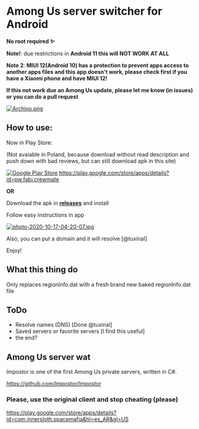 # Among Us server switcher for Android

**No root required ✨**

**Note!**: due restrictions in **Android 11 this will NOT WORK AT ALL**

**Note 2**: **MIUI 12(Android 10) has a protection to prevent apps access to another apps files and this app doesn't work, please check first if you have a Xiaomi phone and have MIUI 12!**

**If this not work due an Among Us update, please let me know (in issues) or you can do a pull request**

[![Archivo.png](https://i.postimg.cc/ZRf587yK/Archivo.png)](https://postimg.cc/k6bC9yck)

## How to use:

Now in Play Store:

(Not avaiable in Poland, because download without read description and push down with bad reviews, but can still download apk in this site)

[![Google Play Store](https://play.google.com/intl/en_us/badges/static/images/badges/en_badge_web_generic.png)](https://play.google.com/store/apps/details?id=pw.fabi.crewmate)
https://play.google.com/store/apps/details?id=pw.fabi.crewmate

**OR**

Download the apk in **[releases](https://github.com/NaokiStark/Crewmate-switcher/releases)** and install

Follow easy instructions in app

[![photo-2020-10-17-04-20-07.jpg](https://i.postimg.cc/wTrs8vMT/photo-2020-10-17-04-20-07.jpg)](https://postimg.cc/w7hBD9DS)

Also, you can put a domain and it will resolve [@tuxinal]

Enjoy!

## What this thing do

Only replaces regionInfo.dat with a fresh brand new baked regionInfo.dat file

## ToDo

- Resolve names (DNS) [Done @tuxinal]
- Saved servers or favorite servers [I find this useful]
- the end?

## Among Us server wat 

Impostor is one of the first Among Us private servers, written in C#.

https://github.com/Impostor/Impostor

### Please, use the original client and stop cheating (please)

https://play.google.com/store/apps/details?id=com.innersloth.spacemafia&hl=es_AR&gl=US 
